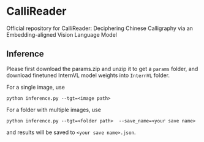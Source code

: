 # CalliReader
Official repository for CalliReader: Deciphering Chinese Calligraphy via an Embedding-aligned Vision Language Model

## Inference
Please first download the params.zip and unzip it to get a ```params``` folder, and download finetuned InternVL model weights into ```InternVL``` folder.

For a single image, use
```
python inference.py --tgt=<image path> 
```

For a folder with multiple images, use
```
python inference.py --tgt=<folder path>  --save_name=<your save name>
```
and results will be saved to ```<your save name>.json```.
